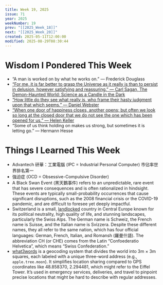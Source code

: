 ```yaml
---
title: Week 19, 2025
issue: 71
year: 2025
weekNumber: 19
prev: "[[2025_Week_18]]"
next: "[[2025_Week_20]]"
created: 2025-05-11T12:00:00
modified: 2025-08-29T08:30:44
---
```


# Wisdom I Pondered This Week

* “A man is worked on by what he works on.” — Frederick Douglass
* [“For me, it is far better to grasp the Universe as it really is than to persist in delusion, however satisfying and reassuring.” — Carl Sagan, The Demon-Haunted World: Science as a Candle in the Dark](https://www.goodreads.com/quotes/3882-for-me-it-is-far-better-to-grasp-the-universe)
* [“How little do they see what really is, who frame their hasty judgment upon that which seems.” — Daniel Webster](https://www.brainyquote.com/quotes/daniel_webster_118343)
* [“When one door of happiness closes, another opens; but often we look so long at the closed door that we do not see the one which has been opened for us.” — Helen Keller](https://www.goodreads.com/quotes/3443-when-one-door-of-happiness-closes-another-opens-but-often)
* “Some of us think holding on makes us strong, but sometimes it is letting go.” — Hermann Hesse

# Things I Learned This Week

* Advantech 研華：工業電腦 (IPC = Industrial Personal Computer) 市佔率世界排名第一
* 強迫症 (OCD = Obsessive-Compulsive Disorder)
* A Black Swan Event (黑天鵝事件) refers to an unpredictable, rare event that has severe consequences and is often rationalized in hindsight. These events are typically small-probability occurrences that cause significant disruptions, such as the 2008 financial crisis or the COVID-19 pandemic, and are difficult to foresee yet deeply impactful.
* Switzerland is a small, [landlocked](https://www.google.com/search?q=landlocked) country in Central Europe known for its political neutrality, high quality of life, and stunning landscapes, particularly the Swiss Alps. The German name is Schweiz, the French name is Suisse, and the Italian name is Svizzera. Despite these different names, they all refer to the same nation, which has four official languages: German, French, Italian, and Romansh (羅曼什語). The abbreviation CH (or CHE) comes from the Latin “Confoederatio Helvetica”, which means “Swiss Confederation.”
* [what3words](https://what3words.com) is a geocoding system that divides the world into 3m × 3m squares, each labeled with a unique three-word address (e.g., `apple.tree.moon`). It simplifies location sharing compared to GPS coordinates like 48.858370, 2.294481, which might refer to the Eiffel Tower. It’s used in emergency services, deliveries, and travel to pinpoint precise locations that might be hard to describe with regular addresses.
